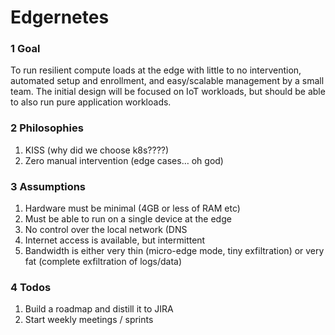 
# Edgernetes

### 1 Goal

To run resilient compute loads at the edge with little to no intervention, automated setup and enrollment, and easy/scalable management by a small team. The initial design will be focused on IoT workloads, but should be able to also run pure application workloads.


### 2 Philosophies

1.  KISS (why did we choose k8s????)
2.  Zero manual intervention (edge cases… oh god)

### 3 Assumptions

1.  Hardware must be minimal (4GB or less of RAM etc)
2.  Must be able to run on a single device at the edge
3.  No control over the local network (DNS
4.  Internet access is available, but intermittent
5.  Bandwidth is either very thin (micro-edge mode, tiny exfiltration) or very fat (complete exfiltration of logs/data)

### 4 Todos

1. Build a roadmap and distill it to JIRA
2. Start weekly meetings / sprints

